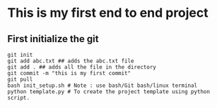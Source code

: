 # This is my first end to end project

## First initialize the git
```
git init     
git add abc.txt ## adds the abc.txt file     
git add . ## adds all the file in the directory    
git commit -m "this is my first commit"  
git pull     
bash init_setup.sh # Note : use bash/Git bash/linux terminal
python template.py # To create the project template using python script.
```



